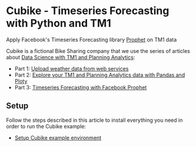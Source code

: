 # Cubike - Timeseries Forecasting with Python and TM1

Apply Facebook's Timeseries Forecasting library [Prophet](https://facebook.github.io/prophet/) on TM1 data

Cubike is a fictional Bike Sharing company that we use the series of articles about [Data Science with TM1 and Planning Analytics](https://code.cubewise.com/blog/data-science-with-tm1-planning-analytics):

* Part 1: [Upload weather data from web services](https://code.cubewise.com/tm1py-help-content/upload-weather-data-from-web-services-into-planning-analytics)
* Part 2: [Explore your TM1 and Planning Analytics data with Pandas and Ploty](https://code.cubewise.com/tm1py-help-content/explore-you-tm1-planning-analytics-with-pandas-and-ploty)
* Part 3: [Timeseries Forecasting with Facebook Prophet](https://code.cubewise.com/tm1py-help-content/timeseries-forecasting-with-facebook-prophet-and-tm1-planning-analytics)

## Setup
Follow the steps described in this article to install everything you need in order to run the Cubike example:

* [Setup Cubike example environment](https://code.cubewise.com/tm1py-help-content/setup-cubike-example)

